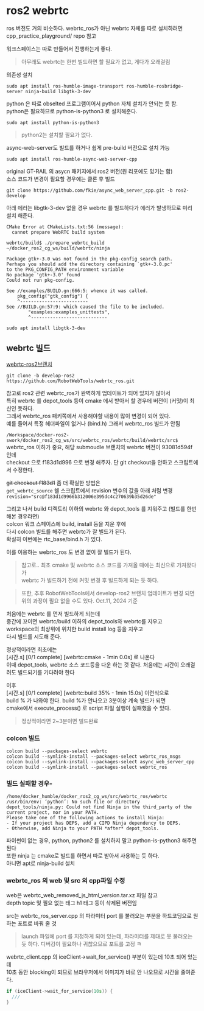 # ros2 webrtc
ros 버전도 거의 비슷하다.  webrtc_ros가 아닌 webrtc 자체를 따로 설치하려면  
cpp_practice_playground/ repo 참고

워크스페이스는 따로 만들어서 진행하는게 좋다.  
> 아무래도 webrtc는 한번 빌드하면 할 필요가 없고, 게다가 오래걸림




의존성 설치
```
sudo apt install ros-humble-image-transport ros-humble-rosbridge-server ninja-build libgtk-3-dev
```

python 은 따로 obselted 프로그램이어서 python 자체 설치가 안되는 듯 함.   
python은 필요하므로 python-is-python3 로 설치해준다.  
```
sudo apt install python-is-python3
```

> python2는 설치할 필요가 없다.

async-web-server도 빌드를 하거나 쉽게 pre-build 버전으로 설치 가능   
```
sudo apt install ros-humble-async-web-server-cpp
```

original GT-RAIL 의 asycn 패키지에서 ros2 버전(원 리포에도 있기는 함)   
소스 코드가 변경이 필요할 경우에는 클론 후 빌드  
```
git clone https://github.com/fkie/async_web_server_cpp.git -b ros2-develop
```


아래 에러는 libgtk-3-dev 없을 경우 webrtc 를 빌드하다가 에러가 발생하므로 미리 설치 해준다.
```
CMake Error at CMakeLists.txt:56 (message):
  cannot prepare WebRTC build system

webrtc/build$ ./prepare_webrtc_build ~/docker_ros2_cg_ws/build/webrtc/ninja

Package gtk+-3.0 was not found in the pkg-config search path.
Perhaps you should add the directory containing `gtk+-3.0.pc'
to the PKG_CONFIG_PATH environment variable
No package 'gtk+-3.0' found
Could not run pkg-config.

See //examples/BUILD.gn:666:5: whence it was called.
    pkg_config("gtk_config") {
    ^-------------------------
See //BUILD.gn:57:9: which caused the file to be included.
        "examples:examples_unittests",
        ^----------------------------
```

`sudo apt install libgtk-3-dev`



## webrtc 빌드
[webrtc-ros2브랜치](https://github.com/RobotWebTools/webrtc_ros/tree/develop-ros2)

```
git clone -b develop-ros2 https://github.com/RobotWebTools/webrtc_ros.git
```

참고로 ros2 관련 webrtc_ros가 완벽하게 업데이트가 되어 있지가 않아서  
특히 webrtc 를 depot_tools 등이 cmake 에서 받아서 할 경우에 버전이 (커밋)이 최신인 듯하다.   
그래서 webrtc_ros 패키쪽에서 사용해야할 내용이 많이 변경이 되어 있다.   
예를 들어서 특정 헤더파일이 없거나 (bind.h) 그래서 webrtc_ros 빌드가 안됨   


`/Workspace/docker-ros2-swork/docker_ros2_cg_ws/src/webrtc_ros/webrtc/build/webrtc/src$`  
webrtc_ros 이하가 중요, 해당 submoudle 브랜치의 webrtc 버전이 93081d594f 인데  
checkout 으로 f183d1d996 으로 변경 해주자. 단 git checkout을 안하고 스크립트에서 수정한다.  

~~git checkout f183d1~~  좀 더 확실한 방법은    
`get_webrtc_source` 쉘 스크립트에서 revision 변수의 값을 아래 처럼 변경   
`revision="src@f183d1d9966b312006e395dc4c270639b35d26de"`   


그리고 나서 build 디렉토리 이하의 webrtc 와 depot_tools 를 지워주고 (빌드를 한번 해본 경우라면)   
colcon 워크 스페이스에 build, install 등을 지운 후에    
다시 colcon 빌드를 해주면 webrtc가 잘 빌드가 된다.   
확실히 이번에는 rtc_base/bind.h 가 있다.    

이를 이용하는 webrtc_ros 도 변경 없이 잘 빌드가 된다.   


> 참고로.. 최초 cmake 및 webrtc 소스 코드를 가져올 때에는 최신으로 가져왔다가   
webrtc 가 빌드하기 전에 커밋 변경 후 빌드하게 되는 듯 하다.

> 또한, 추후 RobotWebTools에서 develop-ros2 브랜치 업데이트가 변경 되면   
위의 과정이 필요 없을 수도 있다. Oct.11, 2024 기준


처음에는 webrtc 를 먼저 빌드하게 되는데  
중간에 꼬이면 webrtc/build 이하의 depot_tools와 webrtc를 지우고  
workspace의 최상위에 위치한 build install log 등을 지우고  
다시 빌드를 시도해 준다.

정상적이라면 최초에는   
[시간.s] [0/1 complete] [webrtc:cmake - 1min 0.0s] 로 나온다   
이때 depot_tools, webrtc 소스 코드등을 다운 하는 것 같다. 처음에는 시간이 오래걸려도 빌드되기를 기다려야 한다   

이후  
[시간.s] [0/1 complete] [webrtc:build 35% - 1min 15.0s] 이런식으로   
build % 가 나와야 한다. build %가 안나오고 3분이상 계속 빌드가 되면   
cmake에서 execute_process() 로 script 파일 실행이 실패했을 수 있다.  

> 정상적이라면 2~3분이면 빌드완료

### colcon 빌드 
```
colcon build --packages-select webrtc
colcon build --symlink-install --packages-select webrtc_ros_msgs
colcon build --symlink-install --packages-select async_web_server_cpp 
colcon build --symlink-install --packages-select webrtc_ros
```

### 빌드 실패할 경우- 
```
/home/docker_humble/docker_ros2_cg_ws/src/webrtc_ros/webrtc
/usr/bin/env: ‘python’: No such file or directory
depot_tools/ninja.py: Could not find Ninja in the third_party of the current project, nor in your PATH.
Please take one of the following actions to install Ninja:
- If your project has DEPS, add a CIPD Ninja dependency to DEPS.
- Otherwise, add Ninja to your PATH *after* depot_tools.
```
파이썬이 없는 경우, python, python2 를 설치하지 말고  python-is-python3 해주면 된다   
또한 ninja 는 cmake로 빌드를 하면서 따로 받아서 사용하는 듯 하다.  
아니면 apt로  ninja-build 설치


### webrtc_ros 의 web 및 src 의 cpp파일 수정   
web은 webrtc_web_removed_js_html_version.tar.xz 파일 참고   
depth topic 및 필요 없는 태그 h1 태그 등이 삭제된 버전임   

src는 webrtc_ros_server.cpp 의 파라미터 port 를 불러오는 부분을 하드코딩으로 원하는 포트로 바꿔 줄 것   
> launch 파일에 port 를 지정하게 되어 있는데, 파라미터를 제대로 못 불러오는 듯 하다. 디버깅이 필요하나 귀찮으므로 포트를 고정 ㅋ

webrtc_client.cpp 의 iceClient->wait_for_service() 부분이 있는데 10초 되어 있는데  
10초 동안 blocking이 되므로 브라우저에서 이미지가 바로 안 나오므로 시간을 줄여준다. 
```cpp
if (iceClient->wait_for_service(10s)) {
  ///
}
```

